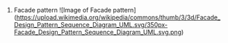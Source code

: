 1. Facade pattern
![Image of Facade pattern]
(https://upload.wikimedia.org/wikipedia/commons/thumb/3/3d/Facade_Design_Pattern_Sequence_Diagram_UML.svg/350px-Facade_Design_Pattern_Sequence_Diagram_UML.svg.png)